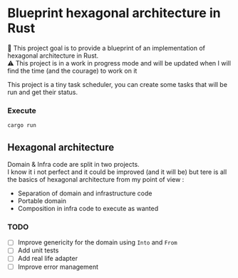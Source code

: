 # Blueprint hexagonal architecture in Rust

:wave: This project goal is to provide a blueprint of an implementation of hexagonal architecture in Rust.  
:warning: This project is in a work in progress mode and will be updated when I will find the time (and the courage) to work on it

This project is a tiny task scheduler, you can create some tasks that will be run and get their status.

### Execute

`cargo run`

## Hexagonal architecture

Domain & Infra code are split in two projects.  
I know it i not perfect and it could be improved (and it will be) but tere is all the basics of hexagonal architecture from my point of view :
 - Separation of domain and infrastructure code
 - Portable domain
 - Composition in infra code to execute as wanted

### TODO

 - [ ] Improve genericity for the domain using `Into` and `From`
 - [ ] Add unit tests
 - [ ] Add real life adapter
 - [ ] Improve error management